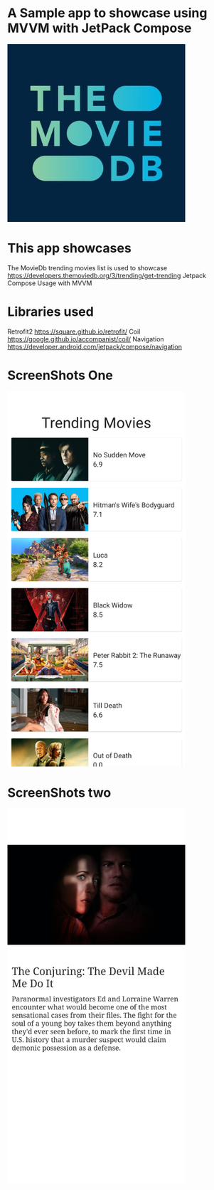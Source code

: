#  A Sample app to showcase using MVVM with JetPack Compose 

![Alt text](/moviedb.jpeg?raw=true "")

# This app showcases

The MovieDb trending movies list is used to showcase  https://developers.themoviedb.org/3/trending/get-trending
Jetpack Compose Usage with MVVM 

# Libraries used
                                   
Retrofit2 https://square.github.io/retrofit/
Coil https://google.github.io/accompanist/coil/
Navigation https://developer.android.com/jetpack/compose/navigation

# ScreenShots One
<img src="screenshot_one.png" alt="drawing" width="400"/>

# ScreenShots two

<img src="screenshot_two.png" alt="drawing" width="400"/>

